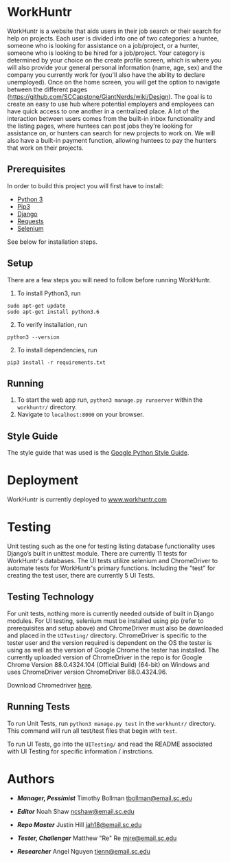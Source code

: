# WorkHuntr

WorkHuntr is a website that aids users in their job search or their search for help on projects. Each user is divided into one of two categories: a huntee, someone who is looking for assistance on a job/project, or a hunter, someone who is looking to be hired for a job/project. Your category is determined by your choice on the create profile screen, which is where you will also provide your general personal information (name, age, sex) and the company you currently work for (you'll also have the ability to declare unemployed). Once on the home screen, you will get the option to navigate between the different pages (https://github.com/SCCapstone/GiantNerds/wiki/Design). The goal is to create an easy to use hub where potential employers and employees can have quick access to one another in a centralized place. A lot of the interaction between users comes from the built-in inbox functionality and the listing pages, where huntees can post jobs they're looking for assistance on, or hunters can search for new projects to work on. We will also have a built-in payment function, allowing huntees to pay the hunters that work on their projects.

## Prerequisites

In order to build this project you will first have to install:
* [Python 3](https://www.python.org/downloads/)
* [Pip3](https://pip.pypa.io/en/stable/installing/)
* [Django](https://www.djangoproject.com/download/)
* [Requests](https://pypi.org/project/requests/)
* [Selenium](https://pypi.org/project/selenium/)

See below for installation steps.

## Setup

There are a few steps you will need to follow before running WorkHuntr.

1. To install Python3, run
```
sudo apt-get update
sudo apt-get install python3.6
```
2. To verify installation, run
```
python3 --version
```
2. To install dependencies, run
```
pip3 install -r requirements.txt
```

## Running

1. To start the web app run, `python3 manage.py runserver` within the `workhuntr/` directory.
2. Navigate to `localhost:8000` on your browser.

## Style Guide

The style guide that was used is the [Google Python Style Guide](https://google.github.io/styleguide/pyguide.html).

# Deployment

WorkHuntr is currently deployed to www.workhuntr.com

# Testing
Unit testing such as the one for testing listing database functionality uses Django’s built in unittest module. There are currently 11 tests for WorkHuntr's databases. The UI tests utilize selenium and ChromeDriver to automate tests for WorkHuntr's primary functions. Including the "test" for creating the test user, there are currently 5 UI Tests.

## Testing Technology

For unit tests, nothing more is currently needed outside of built in Django modules. For UI testing, selenium must be installed using pip (refer to prerequisites and setup above) and ChromeDriver must also be downloaded and placed in the `UITesting/` directory. ChromeDriver is specific to the tester user and the version required is dependent on the OS the tester is using as well as the version of Google Chrome the tester has installed. The currently uploaded version of ChromeDriver in the repo is for Google Chrome Version 88.0.4324.104 (Official Build) (64-bit) on Windows and uses ChromeDriver version ChromeDriver 88.0.4324.96.

Download Chromedriver [here](https://sites.google.com/a/chromium.org/chromedriver/home).

## Running Tests

To run Unit Tests, run `python3 manage.py test` in the `workhuntr/` directory. This command will run all test/test files that begin with `test`. 

To run UI Tests, go into the `UITesting/` and read the README associated with UI Testing for specific information / instrctions.

# Authors

* ***Manager, Pessimist*** Timothy Bollman tbollman@email.sc.edu

* ***Editor*** Noah Shaw ncshaw@email.sc.edu

* ***Repo Master*** Justin Hill jah18@email.sc.edu

* ***Tester, Challenger*** Matthew "Re" Re mjre@email.sc.edu

* ***Researcher*** Angel Nguyen tienn@email.sc.edu
